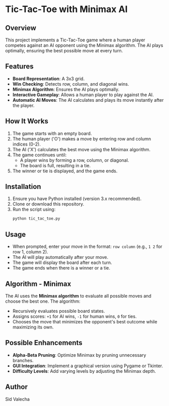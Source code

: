 # Tic-Tac-Toe with Minimax AI

## Overview
This project implements a Tic-Tac-Toe game where a human player competes against an AI opponent using the Minimax algorithm. The AI plays optimally, ensuring the best possible move at every turn.

## Features
- **Board Representation**: A 3x3 grid.
- **Win Checking**: Detects row, column, and diagonal wins.
- **Minimax Algorithm**: Ensures the AI plays optimally.
- **Interactive Gameplay**: Allows a human player to play against the AI.
- **Automatic AI Moves**: The AI calculates and plays its move instantly after the player.

## How It Works
1. The game starts with an empty board.
2. The human player ('O') makes a move by entering row and column indices (0-2).
3. The AI ('X') calculates the best move using the Minimax algorithm.
4. The game continues until:
   - A player wins by forming a row, column, or diagonal.
   - The board is full, resulting in a tie.
5. The winner or tie is displayed, and the game ends.

## Installation
1. Ensure you have Python installed (version 3.x recommended).
2. Clone or download this repository.
3. Run the script using:
   ```sh
   python tic_tac_toe.py
   ```

## Usage
- When prompted, enter your move in the format: `row column` (e.g., `1 2` for row 1, column 2).
- The AI will play automatically after your move.
- The game will display the board after each turn.
- The game ends when there is a winner or a tie.

## Algorithm - Minimax
The AI uses the **Minimax algorithm** to evaluate all possible moves and choose the best one. The algorithm:
- Recursively evaluates possible board states.
- Assigns scores: `+1` for AI wins, `-1` for human wins, `0` for ties.
- Chooses the move that minimizes the opponent's best outcome while maximizing its own.

## Possible Enhancements
- **Alpha-Beta Pruning**: Optimize Minimax by pruning unnecessary branches.
- **GUI Integration**: Implement a graphical version using Pygame or Tkinter.
- **Difficulty Levels**: Add varying levels by adjusting the Minimax depth.


## Author
Sid Valecha


